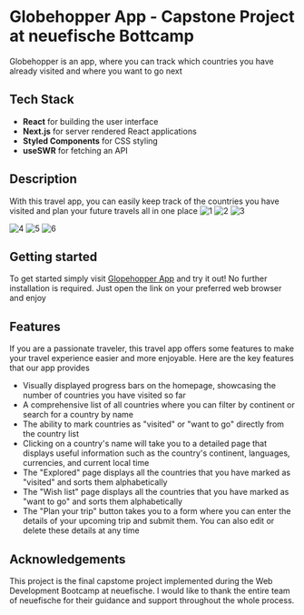 # Globehopper App - Capstone Project at neuefische Bottcamp

Globehopper is an app, where you can track which countries you have already visited and where you want to go next

## Tech Stack

- **React** for building the user interface
- **Next.js** for server rendered React applications
- **Styled Components** for CSS styling
- **useSWR** for fetching an API

## Description

With this travel app, you can easily keep track of the countries you have visited and plan your future travels all in one place
![1](https://user-images.githubusercontent.com/123647583/234690102-e5ecbc34-045f-490a-9987-ef0715e6217a.png)
![2](https://user-images.githubusercontent.com/123647583/234688607-5770e5fa-36ac-4adc-8796-62623543d35c.png)
![3](https://user-images.githubusercontent.com/123647583/234689534-2d16f01c-ad6d-4b32-913b-bf359c7e281c.png)

![4](https://user-images.githubusercontent.com/123647583/234688115-ef66ce7a-5f5b-4554-b74a-da15d8c90431.png)
![5](https://user-images.githubusercontent.com/123647583/234689774-128043eb-c319-4af9-96c0-4ad3d718a7df.png)
![6](https://user-images.githubusercontent.com/123647583/234689211-bdb53ea5-797e-443f-9f1d-c4a7f73647a6.png)





## Getting started

To get started simply visit [Glopehopper App](https://capstone-globehopper.vercel.app/) and try it out! No further installation is required. Just open the link on your preferred web browser and enjoy

## Features

If you are a passionate traveler, this travel app offers some features to make your travel experience easier and more enjoyable. Here are the key features that our app provides

- Visually displayed progress bars on the homepage, showcasing the number of countries you have visited so far
- A comprehensive list of all countries where you can filter by continent or search for a country by name
- The ability to mark countries as "visited" or "want to go" directly from the country list
- Clicking on a country's name will take you to a detailed page that displays useful information such as the country's continent, languages, currencies, and current local time
- The "Explored" page displays all the countries that you have marked as "visited" and sorts them alphabetically
- The "Wish list" page displays all the countries that you have marked as "want to go" and sorts them alphabetically
- The "Plan your trip" button takes you to a form where you can enter the details of your upcoming trip and submit them. You can also edit or delete these details at any time

## Acknowledgements

This project is the final capstome project implemented during the Web Development Bootcamp at neuefische. I would like to thank the entire team of neuefische for their guidance and support throughout the whole process.
